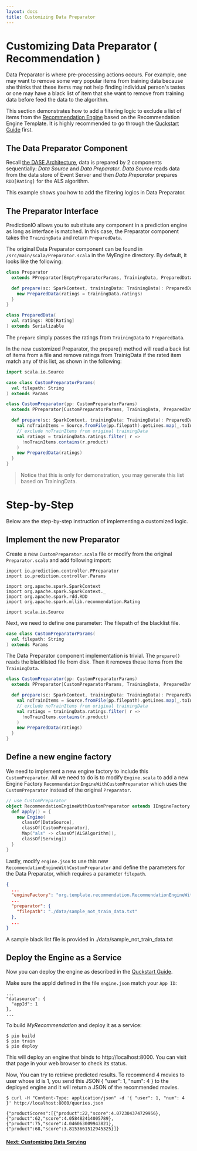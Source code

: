 ```yaml
---
layout: docs
title: Customizing Data Preparator
---
```


# Customizing Data Preparator ( Recommendation )

Data Preparator is where pre-processing actions occurs. For example, one may want to remove some very popular items from training data because she thinks that these items may not help finding individual person's tastes or one may have a black list of item that she want to remove from training data before feed the data to the algorithm.

This section demonstrates how to add a filtering logic to exclude a list of items from the [Recommendation Engine](/quickstart.html) based on the Recommendation Engine Template. It is highly recommended to go through the [Quckstart Guide](/quickstart.html) first.


## The Data Preparator Component

Recall [the DASE Architecture](/dase.html), data is prepared by 2 components sequentially: *Data Source* and *Data Preparator*.
*Data Source* reads data from the data store of Event Server and then *Data Preparator* prepares `RDD[Rating]` for the ALS algorithm.

This example shows you how to add the filtering logics in Data Preparator.

## The Preparator Interface

PredictionIO allows you to substitute any component in a prediction engine as long as interface is matched. In this case, the Preparator component takes the `TrainingData` and return `PreparedData`.

The original Data Preparator component can be found in `/src/main/scala/Preparator.scala` in the MyEngine directory. By default, it looks like the following:

```scala
class Preparator
  extends PPreparator[EmptyPreparatorParams, TrainingData, PreparedData] {

  def prepare(sc: SparkContext, trainingData: TrainingData): PreparedData = {
    new PreparedData(ratings = trainingData.ratings)
  }
}

class PreparedData(
  val ratings: RDD[Rating]
) extends Serializable
```

The `prepare` simply passes the ratings from `TrainingData` to `PreparedData`.

In the new customized Preparator, the prepare() method will read a back list of items from a file and remove ratings from TrainigData if the rated item match any of this list, as shown in the following:

```scala
import scala.io.Source

case class CustomPreparatorParams(
  val filepath: String
) extends Params

class CustomPreparator(pp: CustomPreparatorParams)
  extends PPreparator[CustomPreparatorParams, TrainingData, PreparedData] {

  def prepare(sc: SparkContext, trainingData: TrainingData): PreparedData = {
    val noTrainItems = Source.fromFile(pp.filepath).getLines.map(_.toInt).toSet
    // exclude noTrainItems from original trainingData
    val ratings = trainingData.ratings.filter( r =>
      !noTrainItems.contains(r.product)
    )
    new PreparedData(ratings)
  }
}
```

> Notice that this is only for demonstration, you may generate this list based on TrainingData.


# Step-by-Step

Below are the step-by-step instruction of implementing a customized logic.

## Implement the new Preparator

Create a new `CustomPreparator.scala` file or modify from the original `Preparator.scala` and add following import:

```
import io.prediction.controller.PPreparator
import io.prediction.controller.Params

import org.apache.spark.SparkContext
import org.apache.spark.SparkContext._
import org.apache.spark.rdd.RDD
import org.apache.spark.mllib.recommendation.Rating

import scala.io.Source
```

Next, we need to define one parameter: The filepath of the blacklist file.

```scala
case class CustomPreparatorParams(
  val filepath: String
) extends Params
```

The Data Preparator component implementation is trivial. The `prepare()` reads the blacklisted file from disk. Then it removes these items from the `TrainingData`.

```scala
class CustomPreparator(pp: CustomPreparatorParams)
  extends PPreparator[CustomPreparatorParams, TrainingData, PreparedData] {

  def prepare(sc: SparkContext, trainingData: TrainingData): PreparedData = {
    val noTrainItems = Source.fromFile(pp.filepath).getLines.map(_.toInt).toSet
    // exclude noTrainItems from original trainingData
    val ratings = trainingData.ratings.filter( r =>
      !noTrainItems.contains(r.product)
    )
    new PreparedData(ratings)
  }
}
```

## Define a new engine factory

We need to implement a new engine factory to include this `CustomPreparator`. All we need to do is to modify `Engine.scala` to add a new Engine Factory `RecommendationEngineWithCustomPreparator` which uses the `CustomPreparator` instead of the original `Preparator`.

```scala
// use CustomPreparator
object RecommendationEngineWithCustomPreparator extends IEngineFactory {
  def apply() = {
    new Engine(
      classOf[DataSource],
      classOf[CustomPreparator],
      Map("als" -> classOf[ALSAlgorithm]),
      classOf[Serving])
  }
}
```

Lastly, modify `engine.json` to use this new `RecommendationEngineWithCustomPreparator` and define the parameters for the Data Preparator, which requires a parameter `filepath`.

```json
{
  ...
  "engineFactory": "org.template.recommendation.RecommendationEngineWithCustomPreparator",
  ...
  "preparator": {
    "filepath": "./data/sample_not_train_data.txt"
  },
  ...
}
```

A sample black list file is provided in ./data/sample_not_train_data.txt

## Deploy the Engine as a Service

Now you can deploy the engine as described in the [Quckstart Guide](/quickstart.html).

Make sure the appId defined in the file `engine.json` match your `App ID`:

```
...
"datasource": {
  "appId": 1
},
...
```

To build *MyRecommendation* and deploy it as a service:

```
$ pio build
$ pio train
$ pio deploy
```

This will deploy an engine that binds to http://localhost:8000. You can visit that page in your web browser to check its status.

Now, You can try to retrieve predicted results.
To recommend 4 movies to user whose id is 1, you send this JSON { "user": 1, "num": 4 } to the deployed engine and it will return a JSON of the recommended movies.

```
$ curl -H "Content-Type: application/json" -d '{ "user": 1, "num": 4 }' http://localhost:8000/queries.json

{"productScores":[{"product":22,"score":4.072304374729956},{"product":62,"score":4.058482414005789},{"product":75,"score":4.046063009943821},{"product":68,"score":3.8153661512945325}]}
```

#### [Next: Customizing Data Serving](customize-serving.html)
